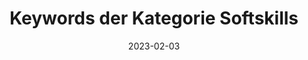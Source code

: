 ---
title: Keywords der Kategorie Softskills
info: Indeed Ausschreibungen Medieninformatik
date: 2023-02-03
urlRohdaten: https://www.icloud.com/numbers/081c88uajx_jMSe1xn_mRyAiQ#stellenausschreibungen
urlVisualisation: https://voyant-tools.org/?corpus=3c941da290ccebf7bbb08ea4426e3653&stopList=stop.de.german.txt&panels=cirrus,reader,trends,summary,contexts
size: 104
layout: image.11ty.js
---